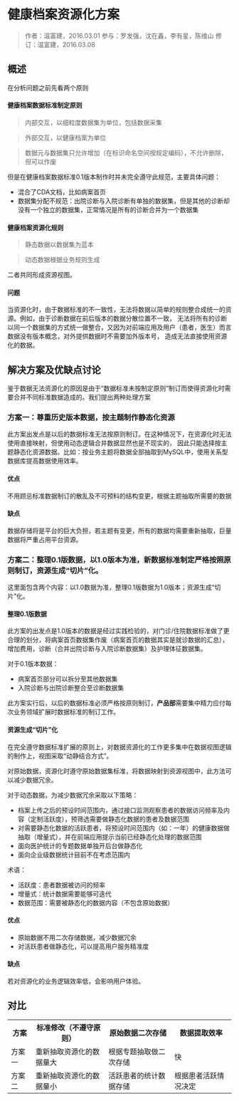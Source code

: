 健康档案资源化方案
====================

> 作者：温富建，2016.03.01
> 参与：罗发强，沈在鑫，李有星，陈维山
> 修订：温富建，2016.03.08

概述
---------------------

在分析问题之前先看两个原则

#### 健康档案数据标准制定原则

> 内部交互，以细粒度数据集为单位，包括数据采集

> 外部交互，以健康档案为单位

> 数据元与数据集只允许增加（在标识命名空间按规定编码），不允许删除，但可以作废

但是在健康档案数据标准0.1版本制作时并未完全遵守此规范，主要具体问题：

- 混合了CDA文档，比如病案首页
- 数据集分配不规范：出院诊断与入院诊断有单独的数据集，但是其他的诊断却没有一个独立的数据集，正常情况是所有的诊断合并为一个数据集

#### 健康档案资源化规则

> 静态数据以数据集为蓝本

> 动态数据根据业务规则生成

二者共同形成资源视图。

#### 问题

当资源化时，由于数据标准的不一致性，无法将数据以简单的规则整合成统一的资源。例如，由于诊断数据在前后版本的数据分散位置不一致，
无法将所有的诊断以同一个数据集的方式统一做整合，又因为对前端应用及用户（患者，医生）而言数据没有版本概念，对外提供数据时不需要加外版本号，
造成无法直接使用资源化的数据。

解决方案及优缺点讨论
---------------------

鉴于数据无法资源化的原因是由于“数据标准未按制定原则”制订而使得资源化时需要合并不同标准数据造成的。我们提出两种处理方案

### 方案一：尊重历史版本数据，按主题制作静态化资源

此方案出发点是以后的数据标准无法按原则制订。在这种情况下，在资源化时无法使用直接映射，但使用动态逻辑合并数据显然也是不现实的，
因此只能选择按主题静态化资源数据。比如：按业务主题将数据全部抽取到MySQL中，使用关系型数据库提高数据使用效率。

#### 优点

不用顾忌标准数据制订的散乱及不可预料的结构变更，根据主题抽取所需要的数据

#### 缺点

数据存储将是平台的巨大负担，若主题有变更，所有的数据均需要重新抽取，巨量数据将严重占用平台资源。

### 方案二：整理0.1版数据，以1.0版本为准，新数据标准制定严格按照原则制订，资源生成“切片”化。

这里面包含两个内容：以1.0数据为准，整理0.1版数据为1.0版本；资源生成“切片”化。

#### 整理0.1版数据

此方案的出发点是1.0版本的数据是经过实践检验的，对门诊/住院数据标准做了更合理的划分，将病案首页数据集作废（病案首页的数据其实是就诊数据的汇总），
增加费用，诊断（合并出院诊断与入院诊断数据集）及护理体征数据集。

对于0.1版本数据：

- 病案首页部分可以拆分至其他数据集
- 入院诊断与出院诊断整合至诊断数据集

此方案实行后，以后的数据标准必须严格按原则制订，**产品部**需要集中精力应付每次业务领域扩展时数据标准的制订工作。

#### 资源生成“切片”化

在完全遵守数据标准扩展的原则上，对数据资源化的工作更多集中在数据视图逻辑的制作上，视图采取“动静结合方式”。

对原始数据，资源化时遵守原始数据集标准，将数据映射到资源视图中，此方法可以减少数据冗余。

对于动态数据，为减少数据冗余采取以下策略：

- 档案上传之后的预设时间范围内，通过接口监测观察患者的数据访问频率及内容（定制活跃度），预筛选需要做静态化数据的患者及数据范围
- 对需要静态化数据的活跃患者，将预设时间范围内（如：一年）的健康数据做抽取（增量式），并在前端应用提示当前已经静态化处理的数据范围
- 面向医护统计的专题数据单独开后台做静态化
- 面向企业级数据统计目前不在考虑范围内

术语：

- 活跃度：患者数据被访问的频率
- 增量式：统计数据需要能够可迭代
- 数据范围：需要被静态化的数据内容（不包含原始数据）

#### 优点

- 原始数据不用二次存储数据，减少数据冗余
- 对活跃患者做静态化，可以提高用户服务精准度

#### 缺点

若对资源化的业务逻辑效率低，会影响用户体验。

对比
---------------------

<table>
  <tr>
    <th class="tg-yw4l">方案</th>
    <th class="tg-yw4l">标准修改（不遵守原则）</th>
    <th class="tg-yw4l">原始数据二次存储</th>
    <th class="tg-yw4l">数据提取效率</th>
  </tr>
  <tr>
    <td class="tg-yw4l">方案一</td>
    <td class="tg-yw4l">重新抽取资源化的数据量大</td>
    <td class="tg-yw4l">根据专题抽取做二次存储</td>
    <td class="tg-yw4l">快</td>
  </tr>
  <tr>
    <td class="tg-yw4l">方案二</td>
    <td class="tg-yw4l">重新抽取资源化的数据量小</td>
    <td class="tg-yw4l">活跃患者的统计数据存储</td>
    <td class="tg-yw4l">根据患者活跃情况决定</td>
  </tr>
</table>
